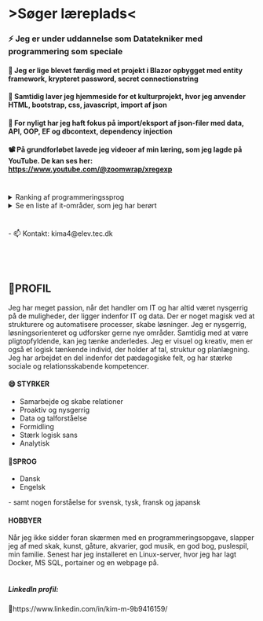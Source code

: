 # >Søger læreplads<
<h3>⚡ Jeg er under uddannelse som Datatekniker med programmering som speciale</h3>

<h4>🔭 Jeg er lige blevet færdig med et projekt i Blazor opbygget med entity framework, krypteret password, secret connectionstring</h4>
<h4>🎴 Samtidig laver jeg hjemmeside for et kulturprojekt, hvor jeg anvender HTML, bootstrap, css, javascript, import af json</h4>
<h4> 🌱 For nyligt har jeg haft fokus på import/eksport af json-filer med data, API, OOP, EF og dbcontext, dependency injection</h4>
<h4> 📽️ På grundforløbet lavede jeg videoer af min læring, som jeg lagde på YouTube. De kan ses her: <a href="https://www.youtube.com/@zoomwrap/xregexp">https://www.youtube.com/@zoomwrap/xregexp</a></h4>

<h1></h1>
<details>
<summary>Ranking af programmeringssprog</summary>

| Rank | Sprog      |
|-----:|------------|
|     1| C#         |
|     2| MS SQL     |
|     3| HTML, CSS  |
|     4| JavaScript |
</details>

<details>
<summary>Se en liste af it-områder, som jeg har berørt</summary>

| Rank | Sprog                 |
|-----:|-----------------------|
|     1| Blazor                |
|     2| MVC                   |
|     3| Entity Framwork       |
|     4| Dependency Injection  |
|     5| Docker, Portainer     |
|     6| Linux                 |
|     7| OpenText, DM server   |
|     8| Azure Insights        |
|     9| Azure Secrets         |
|     10| Azure Webjobs        |

</details>
<h1></h1>
- 📫 Kontakt: kima4@elev.tec.dk
<h1></h1>

<br>
<h2>🪪PROFIL</h2>
Jeg har meget passion, når det handler 
om IT og har altid været nysgerrig på de 
muligheder, der ligger indenfor IT og data. 
Der er noget magisk ved at strukturere og 
automatisere processer, skabe løsninger. 
Jeg er nysgerrig, løsningsorienteret og udforsker gerne nye 
områder. Samtidig med at være 
pligtopfyldende, kan jeg tænke 
anderledes. Jeg er visuel og kreativ, men er 
også et logisk tænkende individ, der holder 
af tal, struktur og planlægning. 
Jeg har arbejdet en del indenfor det 
pædagogiske felt, og har stærke sociale 
og relationsskabende kompetencer. 

<h4>😄 STYRKER</h4>
<ul>
<li>Samarbejde og skabe relationer </li>
<li>Proaktiv og nysgerrig </li>
<li>Data og talforståelse </li>
<li>Formidling </li>
<li>Stærk logisk sans</li>
<li>Analytisk </li>
</ul>

<h4>🏡SPROG</h4>
<ul>
  <li>Dansk </li>
  <li>Engelsk </li>
</ul>
- samt nogen forståelse for svensk, tysk, fransk og japansk

<h4> HOBBYER</h4>
Når jeg ikke sidder foran skærmen med en programmeringsopgave, slapper jeg af med skak, kunst, gåture, akvarier, god musik, en god bog, puslespil, min familie. 
Senest har jeg installeret en Linux-server, hvor jeg har lagt Docker, MS SQL, portainer og en webpage på.
<br><br>
<h5>LinkedIn profil:</h5>
🔗https://www.linkedin.com/in/kim-m-9b9416159/

